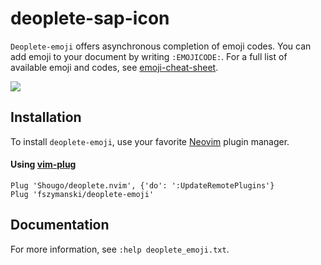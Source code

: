 # deoplete-sap-icon

`Deoplete-emoji` offers asynchronous completion of emoji codes. You can add emoji to your document by writing `:EMOJICODE:`.
For a full list of available emoji and codes, see [emoji-cheat-sheet](https://www.webpagefx.com/tools/emoji-cheat-sheet/).

![](https://user-images.githubusercontent.com/25827968/27698987-195ead00-5cf9-11e7-8bcd-5e88e111f35a.png)

## Installation

To install `deoplete-emoji`, use your favorite [Neovim](https://neovim.io/) plugin manager.

#### Using [vim-plug](https://github.com/junegunn/vim-plug)

```vim
Plug 'Shougo/deoplete.nvim', {'do': ':UpdateRemotePlugins'}
Plug 'fszymanski/deoplete-emoji'
```

## Documentation

For more information, see `:help deoplete_emoji.txt`.
